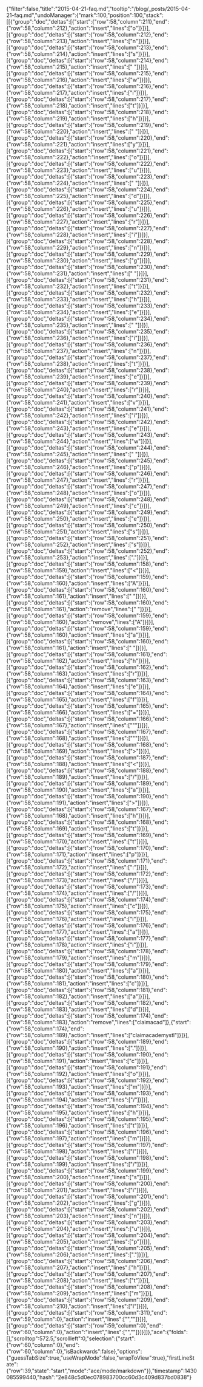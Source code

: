 {"filter":false,"title":"2015-04-21-faq.md","tooltip":"/blog/_posts/2015-04-21-faq.md","undoManager":{"mark":100,"position":100,"stack":[[{"group":"doc","deltas":[{"start":{"row":58,"column":211},"end":{"row":58,"column":212},"action":"insert","lines":["o"]}]}],[{"group":"doc","deltas":[{"start":{"row":58,"column":212},"end":{"row":58,"column":213},"action":"insert","lines":["n"]}]}],[{"group":"doc","deltas":[{"start":{"row":58,"column":213},"end":{"row":58,"column":214},"action":"insert","lines":["s"]}]}],[{"group":"doc","deltas":[{"start":{"row":58,"column":214},"end":{"row":58,"column":215},"action":"insert","lines":[" "]}]}],[{"group":"doc","deltas":[{"start":{"row":58,"column":215},"end":{"row":58,"column":216},"action":"insert","lines":["w"]}]}],[{"group":"doc","deltas":[{"start":{"row":58,"column":216},"end":{"row":58,"column":217},"action":"insert","lines":["i"]}]}],[{"group":"doc","deltas":[{"start":{"row":58,"column":217},"end":{"row":58,"column":218},"action":"insert","lines":["t"]}]}],[{"group":"doc","deltas":[{"start":{"row":58,"column":218},"end":{"row":58,"column":219},"action":"insert","lines":["h"]}]}],[{"group":"doc","deltas":[{"start":{"row":58,"column":219},"end":{"row":58,"column":220},"action":"insert","lines":[" "]}]}],[{"group":"doc","deltas":[{"start":{"row":58,"column":220},"end":{"row":58,"column":221},"action":"insert","lines":["y"]}]}],[{"group":"doc","deltas":[{"start":{"row":58,"column":221},"end":{"row":58,"column":222},"action":"insert","lines":["o"]}]}],[{"group":"doc","deltas":[{"start":{"row":58,"column":222},"end":{"row":58,"column":223},"action":"insert","lines":["u"]}]}],[{"group":"doc","deltas":[{"start":{"row":58,"column":223},"end":{"row":58,"column":224},"action":"insert","lines":[" "]}]}],[{"group":"doc","deltas":[{"start":{"row":58,"column":224},"end":{"row":58,"column":225},"action":"insert","lines":["d"]}]}],[{"group":"doc","deltas":[{"start":{"row":58,"column":225},"end":{"row":58,"column":226},"action":"insert","lines":["u"]}]}],[{"group":"doc","deltas":[{"start":{"row":58,"column":226},"end":{"row":58,"column":227},"action":"insert","lines":["r"]}]}],[{"group":"doc","deltas":[{"start":{"row":58,"column":227},"end":{"row":58,"column":228},"action":"insert","lines":["i"]}]}],[{"group":"doc","deltas":[{"start":{"row":58,"column":228},"end":{"row":58,"column":229},"action":"insert","lines":["n"]}]}],[{"group":"doc","deltas":[{"start":{"row":58,"column":229},"end":{"row":58,"column":230},"action":"insert","lines":["g"]}]}],[{"group":"doc","deltas":[{"start":{"row":58,"column":230},"end":{"row":58,"column":231},"action":"insert","lines":[" "]}]}],[{"group":"doc","deltas":[{"start":{"row":58,"column":231},"end":{"row":58,"column":232},"action":"insert","lines":["t"]}]}],[{"group":"doc","deltas":[{"start":{"row":58,"column":232},"end":{"row":58,"column":233},"action":"insert","lines":["h"]}]}],[{"group":"doc","deltas":[{"start":{"row":58,"column":233},"end":{"row":58,"column":234},"action":"insert","lines":["e"]}]}],[{"group":"doc","deltas":[{"start":{"row":58,"column":234},"end":{"row":58,"column":235},"action":"insert","lines":[" "]}]}],[{"group":"doc","deltas":[{"start":{"row":58,"column":235},"end":{"row":58,"column":236},"action":"insert","lines":["i"]}]}],[{"group":"doc","deltas":[{"start":{"row":58,"column":236},"end":{"row":58,"column":237},"action":"insert","lines":["n"]}]}],[{"group":"doc","deltas":[{"start":{"row":58,"column":237},"end":{"row":58,"column":238},"action":"insert","lines":["t"]}]}],[{"group":"doc","deltas":[{"start":{"row":58,"column":238},"end":{"row":58,"column":239},"action":"insert","lines":["e"]}]}],[{"group":"doc","deltas":[{"start":{"row":58,"column":239},"end":{"row":58,"column":240},"action":"insert","lines":["r"]}]}],[{"group":"doc","deltas":[{"start":{"row":58,"column":240},"end":{"row":58,"column":241},"action":"insert","lines":["v"]}]}],[{"group":"doc","deltas":[{"start":{"row":58,"column":241},"end":{"row":58,"column":242},"action":"insert","lines":["i"]}]}],[{"group":"doc","deltas":[{"start":{"row":58,"column":242},"end":{"row":58,"column":243},"action":"insert","lines":["e"]}]}],[{"group":"doc","deltas":[{"start":{"row":58,"column":243},"end":{"row":58,"column":244},"action":"insert","lines":["w"]}]}],[{"group":"doc","deltas":[{"start":{"row":58,"column":244},"end":{"row":58,"column":245},"action":"insert","lines":[" "]}]}],[{"group":"doc","deltas":[{"start":{"row":58,"column":245},"end":{"row":58,"column":246},"action":"insert","lines":["p"]}]}],[{"group":"doc","deltas":[{"start":{"row":58,"column":246},"end":{"row":58,"column":247},"action":"insert","lines":["r"]}]}],[{"group":"doc","deltas":[{"start":{"row":58,"column":247},"end":{"row":58,"column":248},"action":"insert","lines":["o"]}]}],[{"group":"doc","deltas":[{"start":{"row":58,"column":248},"end":{"row":58,"column":249},"action":"insert","lines":["c"]}]}],[{"group":"doc","deltas":[{"start":{"row":58,"column":249},"end":{"row":58,"column":250},"action":"insert","lines":["e"]}]}],[{"group":"doc","deltas":[{"start":{"row":58,"column":250},"end":{"row":58,"column":251},"action":"insert","lines":["s"]}]}],[{"group":"doc","deltas":[{"start":{"row":58,"column":251},"end":{"row":58,"column":252},"action":"insert","lines":["s"]}]}],[{"group":"doc","deltas":[{"start":{"row":58,"column":252},"end":{"row":58,"column":253},"action":"insert","lines":["."]}]}],[{"group":"doc","deltas":[{"start":{"row":58,"column":158},"end":{"row":58,"column":159},"action":"insert","lines":["<"]}]}],[{"group":"doc","deltas":[{"start":{"row":58,"column":159},"end":{"row":58,"column":160},"action":"insert","lines":["A"]}]}],[{"group":"doc","deltas":[{"start":{"row":58,"column":160},"end":{"row":58,"column":161},"action":"insert","lines":[" "]}]}],[{"group":"doc","deltas":[{"start":{"row":58,"column":160},"end":{"row":58,"column":161},"action":"remove","lines":[" "]}]}],[{"group":"doc","deltas":[{"start":{"row":58,"column":159},"end":{"row":58,"column":160},"action":"remove","lines":["A"]}]}],[{"group":"doc","deltas":[{"start":{"row":58,"column":159},"end":{"row":58,"column":160},"action":"insert","lines":["a"]}]}],[{"group":"doc","deltas":[{"start":{"row":58,"column":160},"end":{"row":58,"column":161},"action":"insert","lines":[" "]}]}],[{"group":"doc","deltas":[{"start":{"row":58,"column":161},"end":{"row":58,"column":162},"action":"insert","lines":["h"]}]}],[{"group":"doc","deltas":[{"start":{"row":58,"column":162},"end":{"row":58,"column":163},"action":"insert","lines":["r"]}]}],[{"group":"doc","deltas":[{"start":{"row":58,"column":163},"end":{"row":58,"column":164},"action":"insert","lines":["e"]}]}],[{"group":"doc","deltas":[{"start":{"row":58,"column":164},"end":{"row":58,"column":165},"action":"insert","lines":["f"]}]}],[{"group":"doc","deltas":[{"start":{"row":58,"column":165},"end":{"row":58,"column":166},"action":"insert","lines":["="]}]}],[{"group":"doc","deltas":[{"start":{"row":58,"column":166},"end":{"row":58,"column":167},"action":"insert","lines":["\""]}]}],[{"group":"doc","deltas":[{"start":{"row":58,"column":167},"end":{"row":58,"column":168},"action":"insert","lines":["\""]}]}],[{"group":"doc","deltas":[{"start":{"row":58,"column":168},"end":{"row":58,"column":169},"action":"insert","lines":[">"]}]}],[{"group":"doc","deltas":[{"start":{"row":58,"column":187},"end":{"row":58,"column":188},"action":"insert","lines":["<"]}]}],[{"group":"doc","deltas":[{"start":{"row":58,"column":188},"end":{"row":58,"column":189},"action":"insert","lines":["/"]}]}],[{"group":"doc","deltas":[{"start":{"row":58,"column":189},"end":{"row":58,"column":190},"action":"insert","lines":["a"]}]}],[{"group":"doc","deltas":[{"start":{"row":58,"column":190},"end":{"row":58,"column":191},"action":"insert","lines":[">"]}]}],[{"group":"doc","deltas":[{"start":{"row":58,"column":167},"end":{"row":58,"column":168},"action":"insert","lines":["h"]}]}],[{"group":"doc","deltas":[{"start":{"row":58,"column":168},"end":{"row":58,"column":169},"action":"insert","lines":["t"]}]}],[{"group":"doc","deltas":[{"start":{"row":58,"column":169},"end":{"row":58,"column":170},"action":"insert","lines":["t"]}]}],[{"group":"doc","deltas":[{"start":{"row":58,"column":170},"end":{"row":58,"column":171},"action":"insert","lines":["p"]}]}],[{"group":"doc","deltas":[{"start":{"row":58,"column":171},"end":{"row":58,"column":172},"action":"insert","lines":[":"]}]}],[{"group":"doc","deltas":[{"start":{"row":58,"column":172},"end":{"row":58,"column":173},"action":"insert","lines":["/"]}]}],[{"group":"doc","deltas":[{"start":{"row":58,"column":173},"end":{"row":58,"column":174},"action":"insert","lines":["/"]}]}],[{"group":"doc","deltas":[{"start":{"row":58,"column":174},"end":{"row":58,"column":175},"action":"insert","lines":["c"]}]}],[{"group":"doc","deltas":[{"start":{"row":58,"column":175},"end":{"row":58,"column":176},"action":"insert","lines":["l"]}]}],[{"group":"doc","deltas":[{"start":{"row":58,"column":176},"end":{"row":58,"column":177},"action":"insert","lines":["a"]}]}],[{"group":"doc","deltas":[{"start":{"row":58,"column":177},"end":{"row":58,"column":178},"action":"insert","lines":["i"]}]}],[{"group":"doc","deltas":[{"start":{"row":58,"column":178},"end":{"row":58,"column":179},"action":"insert","lines":["m"]}]}],[{"group":"doc","deltas":[{"start":{"row":58,"column":179},"end":{"row":58,"column":180},"action":"insert","lines":["a"]}]}],[{"group":"doc","deltas":[{"start":{"row":58,"column":180},"end":{"row":58,"column":181},"action":"insert","lines":["c"]}]}],[{"group":"doc","deltas":[{"start":{"row":58,"column":181},"end":{"row":58,"column":182},"action":"insert","lines":["a"]}]}],[{"group":"doc","deltas":[{"start":{"row":58,"column":182},"end":{"row":58,"column":183},"action":"insert","lines":["d"]}]}],[{"group":"doc","deltas":[{"start":{"row":58,"column":174},"end":{"row":58,"column":183},"action":"remove","lines":["claimacad"]},{"start":{"row":58,"column":174},"end":{"row":58,"column":189},"action":"insert","lines":["claimacademystl"]}]}],[{"group":"doc","deltas":[{"start":{"row":58,"column":189},"end":{"row":58,"column":190},"action":"insert","lines":["."]}]}],[{"group":"doc","deltas":[{"start":{"row":58,"column":190},"end":{"row":58,"column":191},"action":"insert","lines":["c"]}]}],[{"group":"doc","deltas":[{"start":{"row":58,"column":191},"end":{"row":58,"column":192},"action":"insert","lines":["o"]}]}],[{"group":"doc","deltas":[{"start":{"row":58,"column":192},"end":{"row":58,"column":193},"action":"insert","lines":["m"]}]}],[{"group":"doc","deltas":[{"start":{"row":58,"column":193},"end":{"row":58,"column":194},"action":"insert","lines":["/"]}]}],[{"group":"doc","deltas":[{"start":{"row":58,"column":194},"end":{"row":58,"column":195},"action":"insert","lines":["h"]}]}],[{"group":"doc","deltas":[{"start":{"row":58,"column":195},"end":{"row":58,"column":196},"action":"insert","lines":["t"]}]}],[{"group":"doc","deltas":[{"start":{"row":58,"column":196},"end":{"row":58,"column":197},"action":"insert","lines":["m"]}]}],[{"group":"doc","deltas":[{"start":{"row":58,"column":197},"end":{"row":58,"column":198},"action":"insert","lines":["l"]}]}],[{"group":"doc","deltas":[{"start":{"row":58,"column":198},"end":{"row":58,"column":199},"action":"insert","lines":["/"]}]}],[{"group":"doc","deltas":[{"start":{"row":58,"column":199},"end":{"row":58,"column":200},"action":"insert","lines":["s"]}]}],[{"group":"doc","deltas":[{"start":{"row":58,"column":200},"end":{"row":58,"column":201},"action":"insert","lines":["i"]}]}],[{"group":"doc","deltas":[{"start":{"row":58,"column":201},"end":{"row":58,"column":202},"action":"insert","lines":["g"]}]}],[{"group":"doc","deltas":[{"start":{"row":58,"column":202},"end":{"row":58,"column":203},"action":"insert","lines":["n"]}]}],[{"group":"doc","deltas":[{"start":{"row":58,"column":203},"end":{"row":58,"column":204},"action":"insert","lines":["u"]}]}],[{"group":"doc","deltas":[{"start":{"row":58,"column":204},"end":{"row":58,"column":205},"action":"insert","lines":["p"]}]}],[{"group":"doc","deltas":[{"start":{"row":58,"column":205},"end":{"row":58,"column":206},"action":"insert","lines":["."]}]}],[{"group":"doc","deltas":[{"start":{"row":58,"column":206},"end":{"row":58,"column":207},"action":"insert","lines":["h"]}]}],[{"group":"doc","deltas":[{"start":{"row":58,"column":207},"end":{"row":58,"column":208},"action":"insert","lines":["t"]}]}],[{"group":"doc","deltas":[{"start":{"row":58,"column":208},"end":{"row":58,"column":209},"action":"insert","lines":["m"]}]}],[{"group":"doc","deltas":[{"start":{"row":58,"column":209},"end":{"row":58,"column":210},"action":"insert","lines":["l"]}]}],[{"group":"doc","deltas":[{"start":{"row":58,"column":311},"end":{"row":59,"column":0},"action":"insert","lines":["",""]}]}],[{"group":"doc","deltas":[{"start":{"row":59,"column":0},"end":{"row":60,"column":0},"action":"insert","lines":["",""]}]}]]},"ace":{"folds":[],"scrolltop":572.5,"scrollleft":0,"selection":{"start":{"row":60,"column":0},"end":{"row":60,"column":0},"isBackwards":false},"options":{"guessTabSize":true,"useWrapMode":false,"wrapToView":true},"firstLineState":{"row":39,"state":"start","mode":"ace/mode/markdown"}},"timestamp":1430085599440,"hash":"2e848c5d0ec078983700cc60d3c409d837bd0838"}
